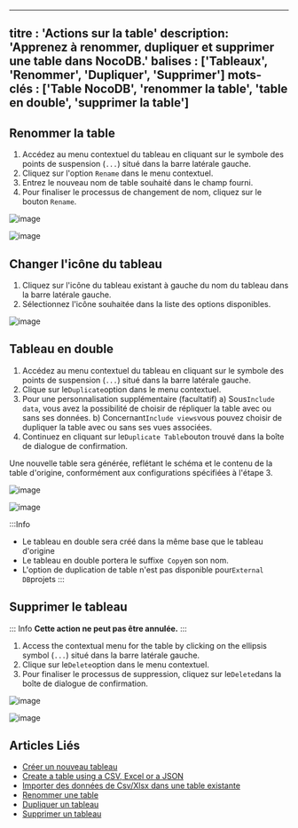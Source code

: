 ***

titre : 'Actions sur la table'
description: 'Apprenez à renommer, dupliquer et supprimer une table dans NocoDB.'
balises : \['Tableaux', 'Renommer', 'Dupliquer', 'Supprimer']
mots-clés : \['Table NocoDB', 'renommer la table', 'table en double', 'supprimer la table']
-------------------------------------------------------------------------------------------

## Renommer la table

1. Accédez au menu contextuel du tableau en cliquant sur le symbole des points de suspension (`...`) situé dans la barre latérale gauche.
2. Cliquez sur l'option `Rename` dans le menu contextuel.
3. Entrez le nouveau nom de table souhaité dans le champ fourni.
4. Pour finaliser le processus de changement de nom, cliquez sur le bouton `Rename`.

![image](/img/v2/table/table-context-menu.png)

![image](/img/v2/table/table-rename.png)

## Changer l'icône du tableau

1. Cliquez sur l'icône du tableau existant à gauche du nom du tableau dans la barre latérale gauche.
2. Sélectionnez l'icône souhaitée dans la liste des options disponibles.

![image](/img/v2/table/table-change-icon.png)

## Tableau en double

1. Accédez au menu contextuel du tableau en cliquant sur le symbole des points de suspension (`...`) situé dans la barre latérale gauche.
2. Clique sur le`Duplicate`option dans le menu contextuel.
3. Pour une personnalisation supplémentaire (facultatif)
   a) Sous`Include data`, vous avez la possibilité de choisir de répliquer la table avec ou sans ses données.
   b) Concernant`Include views`vous pouvez choisir de dupliquer la table avec ou sans ses vues associées.
4. Continuez en cliquant sur le`Duplicate Table`bouton trouvé dans la boîte de dialogue de confirmation.

Une nouvelle table sera générée, reflétant le schéma et le contenu de la table d'origine, conformément aux configurations spécifiées à l'étape 3.

![image](/img/v2/table/table-context-menu.png)

![image](/img/v2/table/table-duplicate.png)

:::Info

* Le tableau en double sera créé dans la même base que le tableau d'origine
* Le tableau en double portera le suffixe` Copy`en son nom.
* L'option de duplication de table n'est pas disponible pour`External DB`projets
  :::

## Supprimer le tableau

::: Info **Cette action ne peut pas être annulée.** :::

1. Access the contextual menu for the table by clicking on the ellipsis symbol (`...`) situé dans la barre latérale gauche.
2. Clique sur le`Delete`option dans le menu contextuel.
3. Pour finaliser le processus de suppression, cliquez sur le`Delete`dans la boîte de dialogue de confirmation.

![image](/img/v2/table/table-context-menu.png)

![image](/img/v2/table/table-delete.png)

## Articles Liés

* [Créer un nouveau tableau](/tables/create-table)
* [Create a table using a CSV, Excel or a JSON](/tables/create-table-via-import)
* [Importer des données de Csv/Xlsx dans une table existante](/tables/import-data-into-existing-table)
* [Renommer une table](/tables/actions-on-table#rename-table)
* [Dupliquer un tableau](/tables/actions-on-table#duplicate-table)
* [Supprimer un tableau](/tables/actions-on-table#delete-table)

